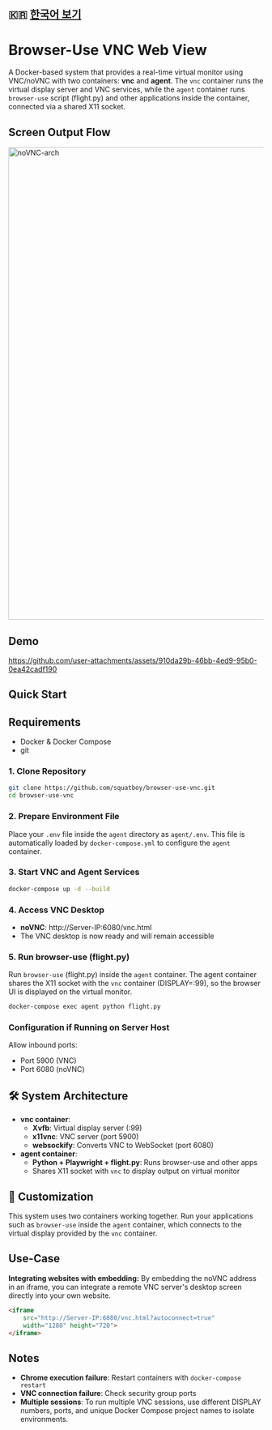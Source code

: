 ## 🇰🇷 [한국어 보기](README.ko.md)

# Browser-Use VNC Web View

A Docker-based system that provides a real-time virtual monitor using VNC/noVNC with two containers: **vnc** and **agent**. The `vnc` container runs the virtual display server and VNC services, while the `agent` container runs `browser-use` script (flight.py) and other applications inside the container, connected via a shared X11 socket.

## Screen Output Flow

<img width="996" height="933" alt="noVNC-arch" src="https://github.com/user-attachments/assets/d86b43ec-4204-4a94-ae86-01c63c39dfe1" />

## Demo

https://github.com/user-attachments/assets/910da29b-46bb-4ed9-95b0-0ea42cadf190

## Quick Start

## Requirements
- Docker & Docker Compose
- git

### 1. Clone Repository
```bash
git clone https://github.com/squatboy/browser-use-vnc.git
cd browser-use-vnc
```

### 2. Prepare Environment File
Place your `.env` file inside the `agent` directory as `agent/.env`. This file is automatically loaded by `docker-compose.yml` to configure the `agent` container.

### 3. Start VNC and Agent Services
```bash
docker-compose up -d --build
```

### 4. Access VNC Desktop
- **noVNC**: http://Server-IP:6080/vnc.html
- The VNC desktop is now ready and will remain accessible

### 5. Run browser-use (flight.py)
Run `browser-use` (flight.py) inside the `agent` container. The agent container shares the X11 socket with the `vnc` container (DISPLAY=:99), so the browser UI is displayed on the virtual monitor.

```bash
docker-compose exec agent python flight.py
```

### Configuration if Running on Server Host
Allow inbound ports:
- Port 5900 (VNC)
- Port 6080 (noVNC)

## 🛠️ System Architecture

- **vnc container**:
  - **Xvfb**: Virtual display server (:99)
  - **x11vnc**: VNC server (port 5900)
  - **websockify**: Converts VNC to WebSocket (port 6080)
- **agent container**:
  - **Python + Playwright + flight.py**: Runs browser-use and other apps
  - Shares X11 socket with `vnc` to display output on virtual monitor

## 📝 Customization
This system uses two containers working together. Run your applications such as `browser-use` inside the `agent` container, which connects to the virtual display provided by the `vnc` container.

## Use-Case
**Integrating websites with embedding:**
By embedding the noVNC address in an iframe, you can integrate a remote VNC server's desktop screen directly into your own website.

```html
<iframe
    src="http://Server-IP:6080/vnc.html?autoconnect=true"
    width="1280" height="720">
</iframe>
```

## Notes

- **Chrome execution failure**: Restart containers with `docker-compose restart`
- **VNC connection failure**: Check security group ports
- **Multiple sessions**: To run multiple VNC sessions, use different DISPLAY numbers, ports, and unique Docker Compose project names to isolate environments.
